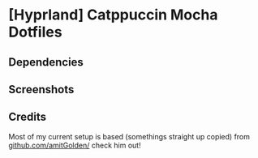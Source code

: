 # [Hyprland] Catppuccin Mocha Dotfiles

## Dependencies

## Screenshots

## Credits
Most of my current setup is based (somethings straight up copied) from [github.com/amitGolden/](amitGolden) check him out!
